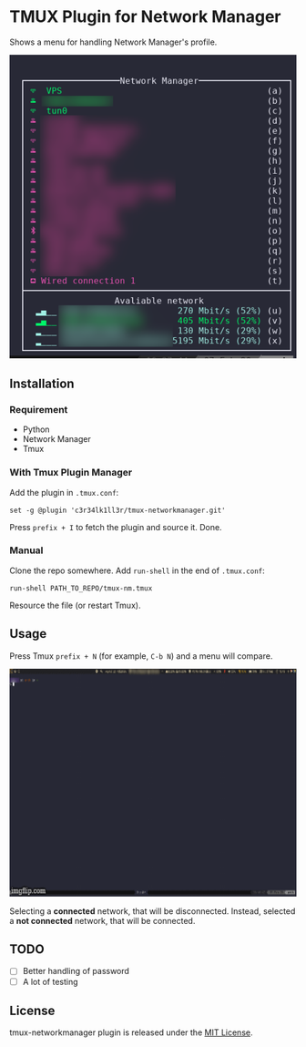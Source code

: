 # TMUX Plugin for Network Manager

Shows a menu for handling Network Manager's profile.

![tmux-networkmanager](./assets/image1_blur.png)


## Installation
### Requirement
* Python
* Network Manager
* Tmux

### With Tmux Plugin Manager
Add the plugin in `.tmux.conf`:
```
set -g @plugin 'c3r34lk1ll3r/tmux-networkmanager.git'
```
Press `prefix + I` to fetch the plugin and source it. Done.

### Manual
Clone the repo somewhere. Add `run-shell` in the end of `.tmux.conf`:

```
run-shell PATH_TO_REPO/tmux-nm.tmux
```

Resource the file (or restart Tmux).

## Usage
Press Tmux `prefix + N` (for example, `C-b N`) and a menu will compare.

<p align="center">
  <img src="https://raw.githubusercontent.com/c3r34lk1ll3r/tmux-networkmanager/master/assets/3ohx2p.gif" alt="tmux-networkmanager"  width=700 height=400>
</p>

Selecting a __connected__ network, that will be disconnected. Instead, selected a __not connected__ network, that will be connected.


## TODO
- [ ] Better handling of password
- [ ] A lot of testing

## License
tmux-networkmanager plugin is released under the [MIT License](https://opensource.org/licenses/MIT).
